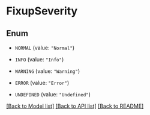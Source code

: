 # FixupSeverity

## Enum


* `NORMAL` (value: `"Normal"`)

* `INFO` (value: `"Info"`)

* `WARNING` (value: `"Warning"`)

* `ERROR` (value: `"Error"`)

* `UNDEFINED` (value: `"Undefined"`)


[[Back to Model list]](../README.md#documentation-for-models) [[Back to API list]](../README.md#documentation-for-api-endpoints) [[Back to README]](../README.md)


